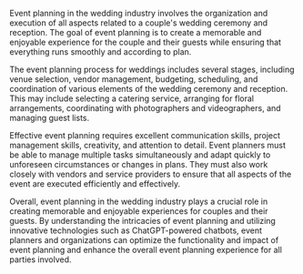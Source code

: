 
Event planning in the wedding industry involves the organization and execution of all aspects related to a couple's wedding ceremony and reception. The goal of event planning is to create a memorable and enjoyable experience for the couple and their guests while ensuring that everything runs smoothly and according to plan.

The event planning process for weddings includes several stages, including venue selection, vendor management, budgeting, scheduling, and coordination of various elements of the wedding ceremony and reception. This may include selecting a catering service, arranging for floral arrangements, coordinating with photographers and videographers, and managing guest lists.

Effective event planning requires excellent communication skills, project management skills, creativity, and attention to detail. Event planners must be able to manage multiple tasks simultaneously and adapt quickly to unforeseen circumstances or changes in plans. They must also work closely with vendors and service providers to ensure that all aspects of the event are executed efficiently and effectively.

Overall, event planning in the wedding industry plays a crucial role in creating memorable and enjoyable experiences for couples and their guests. By understanding the intricacies of event planning and utilizing innovative technologies such as ChatGPT-powered chatbots, event planners and organizations can optimize the functionality and impact of event planning and enhance the overall event planning experience for all parties involved.
